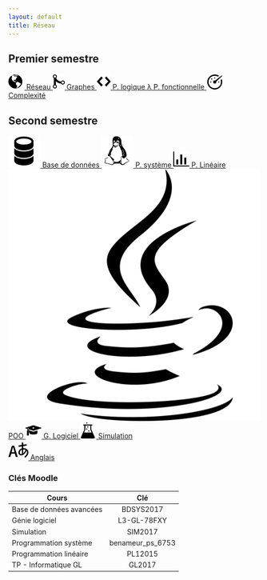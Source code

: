 ```yaml
---
layout: default
title: Réseau
---
```


<h2>Premier semestre</h2>

<div class="grid">
  <a href="s1/reseau.html" class="link">
    <img src="/icons/reseau.svg">
    Réseau
  </a>

  <a href="s1/graphes.html" class="link">
    <img src="/icons/graph.svg">
    Graphes
  </a>

  <a href="s1/logique.html" class="link">
    <img src="/icons/logique.svg">
    P. logique
  </a>

  <a href="s1/fonctionnelle.html" class="link">
    <span class="icon">λ</span>
    P. fonctionnelle
  </a>

  <a href="s1/complexite.html" class="link">
    <img src="/icons/complexite.svg">
    Complexité
  </a>
</div>

<div class="clearer"></div>

<h2>Second semestre</h2>

<div class="grid">
  <a href="s2/bdd.html" class="link">
    <img src="/icons/bdd.svg">
    Base de données
  </a>

  <a href="s2/systeme.html" class="link">
    <img src="/icons/linux.svg">
    P. système
  </a>

  <a href="s2/lineaire.html" class="link">
    <img src="/icons/lineaire.svg">
    P. Linéaire
  </a>
</div>

<div class="grid">
  <a href="s2/poo.html" class="link">
    <img src="/icons/poo.svg">
    POO
  </a>

  <a href="s2/logiciel.html" class="link">
    <img src="/icons/logiciel.svg">
    G. Logiciel
  </a>

  <a href="s2/simulation.html" class="link">
    <img src="/icons/simulation.svg">
    Simulation
  </a>
</div>

<div class="grid">
  <a href="s2/anglais.html" class="link">
    <img src="/icons/anglais.svg">
    Anglais
  </a>
</div>

<h3>Clés Moodle</h3>

| Cours                    | Clé |
|--------------------------|:----------------:|
| Base de données avancées | BDSYS2017        |
| Génie logiciel           | L3-GL-78FXY      |
| Simulation               | SIM2017          |
| Programmation système    | benameur_ps_6753 |
| Programmation linéaire   | PL12015          |
| TP - Informatique GL     | GL2017           |
